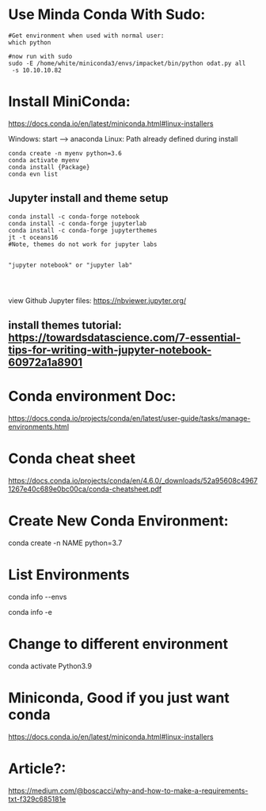 # Use Minda Conda With Sudo:

```
#Get environment when used with normal user:
which python

#now run with sudo
sudo -E /home/white/miniconda3/envs/impacket/bin/python odat.py all
 -s 10.10.10.82
```

# Install MiniConda:

https://docs.conda.io/en/latest/miniconda.html#linux-installers

Windows: start --> anaconda
Linux: Path already defined during install

```
conda create -n myenv python=3.6
conda activate myenv
conda install {Package}
conda evn list
```

Jupyter install and theme setup
-----

```
conda install -c conda-forge notebook
conda install -c conda-forge jupyterlab
conda install -c conda-forge jupyterthemes
jt -t oceans16
#Note, themes do not work for jupyter labs


"jupyter notebook" or "jupyter lab"




```

view Github Jupyter files:
https://nbviewer.jupyter.org/

install themes tutorial:
https://towardsdatascience.com/7-essential-tips-for-writing-with-jupyter-notebook-60972a1a8901
-----

# Conda environment Doc:
https://docs.conda.io/projects/conda/en/latest/user-guide/tasks/manage-environments.html

# Conda cheat sheet

https://docs.conda.io/projects/conda/en/4.6.0/_downloads/52a95608c49671267e40c689e0bc00ca/conda-cheatsheet.pdf


# Create New Conda Environment:

conda create -n NAME python=3.7

# List Environments

conda info --envs

conda info -e

# Change to different environment 

conda activate Python3.9


# Miniconda, Good if you just want conda

https://docs.conda.io/en/latest/miniconda.html#linux-installers


# Article?:
https://medium.com/@boscacci/why-and-how-to-make-a-requirements-txt-f329c685181e